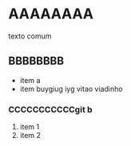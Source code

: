# AAAAAAAA

texto comum

## BBBBBBBB

- item a
- item buygiug iyg
vitao viadinho
### CCCCCCCCCCCgit b

1. item 1
1. item 2

